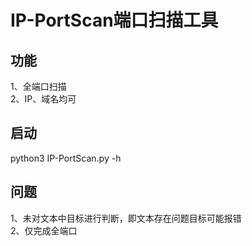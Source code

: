# IP-PortScan端口扫描工具

## 功能
1、全端口扫描\
2、IP、域名均可

## 启动
python3 IP-PortScan.py -h

## 问题
1、未对文本中目标进行判断，即文本存在问题目标可能报错\
2、仅完成全端口
